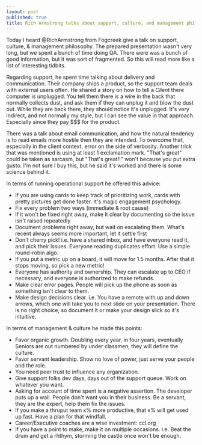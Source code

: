 ```yaml
---
layout: post
published: true
title: Rich Armstrong talks about support, culture, and management philosphy
---
```


Today I heard @RichArmstrong from Fogcreek give a talk on support, culture, & management philosophy. The prepared presentation wasn't very long, but we spent a bunch of time doing QA. There were was a bunch of good information, but it was sort of fragmented. So this will read more like a list of interesting tidbits.

Regarding support, he spent time talking about delivery and communication. Their company ships a product, so the support team deals with external users often. He shared a story on how to tell a *Client* there computer is unplugged. You tell them there is a wire in the back that normally collects dust, and ask them if they can unplug it and blow the dust out. While they are back there, they should notice it's unplugged. It's very indirect, and not normally my style, but I can see the value in that approach. Especially since they pay $$$ for the product. 

There was a talk about email communication, and how the natural tendency is to read emails more hostile then they are intended. To overcome that, especially in the client context, error on the side of verbosity. Another trick that was mentioned is using at least 1 exclamation mark. "That's great"
could be taken as sarcasm, but "That's great!!" won't because you put extra gusto. I'm not sure I buy this, but he said it's worked and there is some science behind it.

In terms of running operational support he offered this advice:

* If you are using cards to keep track of prioritizing work, cards with pretty pictures get done faster. It's magic engagement psychology.
* Fix every problem two ways (immediate & root cause)
* If it won't be fixed right away, make it clear by documenting so the issue isn't raised repeatedly
* Document problems right away, but wait on escalating them. What's recent always seems more important, let it settle first
* Don't cherry pick! i.e. have a shared inbox, and have everyone read it, and pick their issues. Everyone reading duplicates effort. Use a simple round-robin algo.
* If you put a metric up on a board, it will move for 1.5 months. After that it stops moving, so pick a new metric!
* Everyone has authority and ownership. They can escalate up to CEO if necessary, and everyone is authorized to make refunds.
* Make clear error pages. People will pick up the phone as soon as something isn't clear to them.
* Make design decisions clear. i.e. You have a remote with up and down arrows, which one will take you to next slide on your presentation. There is no right choice, so document it or make your design slick so it's intuitive.

	
In terms of management & culture he made this points:	

* Favor organic growth. Doubling every year, in four years, eventually Seniors are out numbered by under classmen, they will define the culture. 
* Favor servant leadership. Show no love of power, just serve your people and the role. 
* You need peer trust to influence any organization.
* Give support folks dev days, days out of the support queue. Work on whatever you want.
* Asking for account of time spent is a negative assertion. The developer puts up a wall. People don't want you in their business. Be a servant, they are the expert, help them fix the issues.
* If you make a thruput team x% more productive, that x% will get used up fast. Have a plan for that windfall.
* Career/Executive coaches are a wise investment: ccl.org
* If you have a point to make, make it on multiple occasions. i.e. Beat the drum and get a rhthym, storming the castle once won't be enough.
